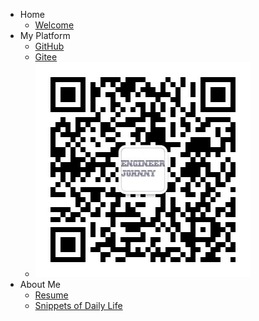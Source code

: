 <!-- 侧边栏 docs/_sidebar.md -->

- Home
  - [Welcome](README.md)
- My Platform
  - [GitHub](https://github.com/jpixy)
  - [Gitee](https://gitee.com/jpixy)
  - ![微信公众号](images/qrcode_for_gh_ebcb1f244ab9_344.jpg)
- About Me
  - [Resume](/resume/Johnny_Resume_eng.md)
  - [Snippets of Daily Life](/snippets_of_daily/)

<!-- 以下略 -->
